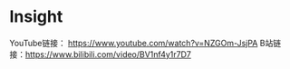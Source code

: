 # Insight
YouTube链接： https://www.youtube.com/watch?v=NZGOm-JsjPA
B站链接：https://www.bilibili.com/video/BV1nf4y1r7D7
